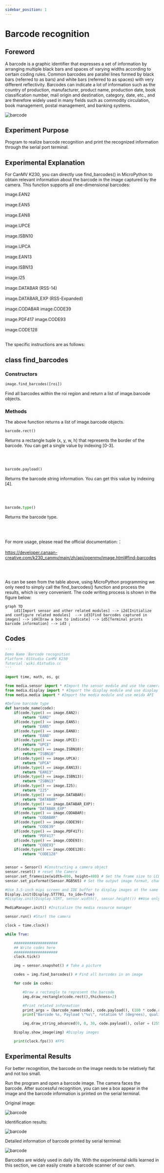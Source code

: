 ```yaml
---
sidebar_position: 1
---
```


# Barcode recognition

## Foreword

A barcode is a graphic identifier that expresses a set of information by arranging multiple black bars and spaces of varying widths according to certain coding rules. Common barcodes are parallel lines formed by black bars (referred to as bars) and white bars (referred to as spaces) with very different reflectivity. Barcodes can indicate a lot of information such as the country of production, manufacturer, product name, production date, book classification number, mail origin and destination, category, date, etc., and are therefore widely used in many fields such as commodity circulation, book management, postal management, and banking systems.

![barcode](./img/barcode/barcode0.png)

## Experiment Purpose

Program to realize barcode recognition and print the recognized information through the serial port terminal.

## Experimental Explanation

For CanMV K230, you can directly use find_barcodes() in MicroPython to obtain relevant information about the barcode in the image captured by the camera. This function supports all one-dimensional barcodes:

image.EAN2 <br></br>
image.EAN5 <br></br>
image.EAN8 <br></br>
image.UPCE <br></br>
image.ISBN10 <br></br>
image.UPCA <br></br>
image.EAN13 <br></br>
image.ISBN13 <br></br>
image.I25 <br></br>
image.DATABAR (RSS-14) <br></br>
image.DATABAR_EXP (RSS-Expanded) <br></br>
image.CODABAR image.CODE39 <br></br>
image.PDF417 image.CODE93 <br></br>
image.CODE128 <br></br>

The specific instructions are as follows:

## class find_barcodes

### Constructors
```python
image.find_barcodes([roi])
```
Find all barcodes within the roi region and return a list of image.barcode objects.

### Methods

The above function returns a list of image.barcode objects.

```python
barcode.rect()
```
Returns a rectangle tuple (x, y, w, h) that represents the border of the barcode. You can get a single value by indexing [0-3].

<br></br>

```python
barcode.payload()
```
Returns the barcode string information. You can get this value by indexing [4].

<br></br>

```python
barcode.type()
```
Returns the barcode type.

<br></br>

For more usage, please read the official documentation:：<br></br>
https://developer.canaan-creative.com/k230_canmv/main/zh/api/openmv/image.html#find-barcodes

<br></br>

As can be seen from the table above, using MicroPython programming we only need to simply call the find_barcodes() function and process the results, which is very convenient. The code writing process is shown in the figure below:

```mermaid
graph TD
    id1[Import sensor and other related modules] --> i2d[Initialize and configure related modules]  --> id3[Find barcodes captured in images] --> id4[Draw a box to indicate] --> id5[Terminal prints barcode information] --> id3 ;
```

## Codes

```python
'''
Demo Name：Barcode recognition
Platform：01Studio CanMV K230
Tutorial：wiki.01studio.cc
'''

import time, math, os, gc

from media.sensor import * #Import the sensor module and use the camera API
from media.display import * #Import the display module and use display API
from media.media import * #Import the media module and use meida API

#Define barcode type
def barcode_name(code):
    if(code.type() == image.EAN2):
        return "EAN2"
    if(code.type() == image.EAN5):
        return "EAN5"
    if(code.type() == image.EAN8):
        return "EAN8"
    if(code.type() == image.UPCE):
        return "UPCE"
    if(code.type() == image.ISBN10):
        return "ISBN10"
    if(code.type() == image.UPCA):
        return "UPCA"
    if(code.type() == image.EAN13):
        return "EAN13"
    if(code.type() == image.ISBN13):
        return "ISBN13"
    if(code.type() == image.I25):
        return "I25"
    if(code.type() == image.DATABAR):
        return "DATABAR"
    if(code.type() == image.DATABAR_EXP):
        return "DATABAR_EXP"
    if(code.type() == image.CODABAR):
        return "CODABAR"
    if(code.type() == image.CODE39):
        return "CODE39"
    if(code.type() == image.PDF417):
        return "PDF417"
    if(code.type() == image.CODE93):
        return "CODE93"
    if(code.type() == image.CODE128):
        return "CODE128"


sensor = Sensor() #Constructing a camera object
sensor.reset() # reset the Camera
sensor.set_framesize(width=800, height=480) # Set the frame size to LCD resolution (800x480), channel 0
sensor.set_pixformat(Sensor.RGB565) # Set the output image format, channel 0

#Use 3.5-inch mipi screen and IDE buffer to display images at the same time, 800x480 resolution
Display.init(Display.ST7701, to_ide=True) 
#Display.init(Display.VIRT, sensor.width(), sensor.height()) ##Use only the IDE buffer to display images

MediaManager.init() #Initialize the media resource manager

sensor.run() #Start the camera

clock = time.clock()

while True:

    ####################
    ## Write codes here
    ####################
    clock.tick()

    img = sensor.snapshot() # Take a picture

    codes = img.find_barcodes() # Find all barcodes in an image

    for code in codes:

        #Draw a rectangle to represent the barcode
        img.draw_rectangle(code.rect(),thickness=2)

        #Print related information
        print_args = (barcode_name(code), code.payload(), (180 * code.rotation()) / math.pi, code.quality())
        print("Barcode %s, Payload \"%s\", rotation %f (degrees), quality %d" % print_args)

        img.draw_string_advanced(0, 0, 30, code.payload(), color = (255, 255, 255)) #Image display barcode information

    Display.show_image(img) #Display images

    print(clock.fps()) #FPS
```

## Experimental Results

For better recognition, the barcode on the image needs to be relatively flat and not too small.

Run the program and open a barcode image. The camera faces the barcode. After successful recognition, you can see a box appear in the image and the barcode information is printed on the serial terminal.

Original image:

![barcode](./img/barcode/barcode1.jpg)

Identification results:

![barcode](./img/barcode/barcode2.png)

Detailed information of barcode printed by serial terminal:

![barcode](./img/barcode/barcode3.png)

Barcodes are widely used in daily life. With the experimental skills learned in this section, we can easily create a barcode scanner of our own.